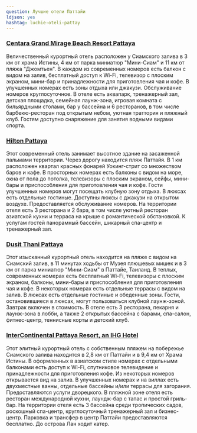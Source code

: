 ```yaml
---
question: Лучшие отели Паттайи
ldjson: yes
hashtag: luchie-oteli-pattay
---
```


### [Centara Grand Mirage Beach Resort Pattaya](https://www.google.com/travel/hotels/s/PmRVroUv5V1osJ1y8)

Величественный курортный отель расположен у Сиамского залива в 3 км от храма Истины, 4 км от парка миниатюр "Мини-Сиам" и 11 км от пляжа "Джомтьен".
В каждом из современных номеров есть балкон с видом на залив, бесплатный доступ к Wi-Fi, телевизор с плоским экраном, мини-бар и принадлежности для приготовления чая и кофе. В улучшенных номерах есть зоны отдыха или джакузи. Обслуживание номеров круглосуточное.
В отеле есть аквапарк, тренажерный зал, детская площадка, семейная лаунж-зона, игровая комната с бильярдными столами, бар у бассейна и 6 ресторанов, в том числе барбекю-ресторан под открытым небом, уютная траттория и пляжный клуб. Гостям доступно снаряжение для занятия водными видами спорта.

### [Hilton Pattaya](https://www.google.com/travel/hotels/s/ESDrHsmx8CZE9yuA8)

Этот современный отель занимает высотное здание на засаженной пальмами территории. Через дорогу находится пляж Паттайя. В 1 км расположен квартал красных фонарей Уокинг-стрит со множеством баров и кафе.
В просторных номерах есть балконы с видом на море, окна от пола до потолка, телевизоры с плоским экраном, сейфы, мини-бары и приспособления для приготовления чая и кофе. Гости улучшенных номеров могут посещать клубную зону отдыха. В люксах есть отдельные гостиные. Доступны люксы с джакузи на открытом воздухе. Предоставляется обслуживание номеров.
На территории отеля есть 3 ресторана и 2 бара, в том числе уютный ресторан азиатской кухни и терраса на крыше с романтической обстановкой. К услугам гостей панорамный бассейн, шикарный спа-центр и тренажерный зал.

### [Dusit Thani Pattaya](https://www.google.com/travel/hotels/s/sJ7geeVLNpZbT7sE8)

Этот изысканный курортный отель находится на пляже с видом на Сиамский залив, в 11 минутах ходьбы от Музея плюшевых мишек и в 3 км от парка миниатюр "Мини-Сиам" в Паттайе, Таиланд.
В теплых, современных номерах есть бесплатный Wi-Fi, телевизоры с плоским экраном, балконы, мини-бары и приспособления для приготовления чая и кофе. В некоторых номерах есть отдельные террасы с видом на залив. В люксах есть отдельные гостиные и обеденные зоны. Гости, остановившиеся в люксах, могут пользоваться клубной лаунж-зоной.
Завтрак включен в стоимость. В отеле есть 3 ресторана, пекарня и лаунж-зона в лобби, а также 2 открытых бассейна с барами, спа-салон, фитнес-центр, теннисные корты и детский клуб.

### [InterContinental Pattaya Resort, an IHG Hotel](https://www.google.com/travel/hotels/s/7KS2DPm3LEmLnxm29)

Этот элитный курортный отель с собственным пляжем на побережье Сиамского залива находится в 2,8 км от Паттайи и в 9,4 км от Храма Истины.
В оформленных в азиатском стиле номерах с отдельными балконами есть доступ к Wi-Fi, спутниковое телевидение и принадлежности для приготовления кофе. Из некоторых номеров открывается вид на залив. В улучшенных номерах и на виллах есть двухместные ванны, отдельные бассейны и/или террасы для загорания. Предоставляются услуги дворецкого.
В пляжной зоне отеля есть ресторан международной кухни, лаундж-бар с тапас и простой гриль-бар. На территории отеля есть 3 бассейна среди тропических садов, роскошный спа-центр, круглосуточный тренажерный зал и бизнес-центр. Парковка и трансфер в центр Паттайи предоставляются бесплатно. До острова Лан ходит катер.
